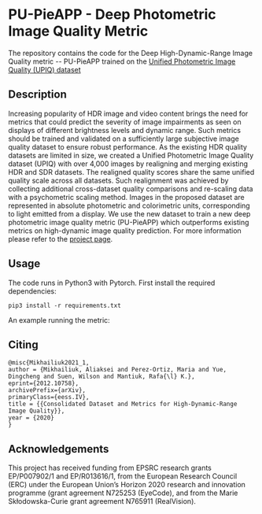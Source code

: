 # PU-PieAPP - Deep Photometric Image Quality Metric

The repository contains the code for the Deep High-Dynamic-Range Image Quality metric -- PU-PieAPP trained on the [Unified Photometric Image Quality (UPIQ) dataset](https://www.repository.cam.ac.uk/handle/1810/315373)

## Description

Increasing popularity of HDR image and video content brings the need for metrics that could predict the severity of image impairments as seen on displays of different brightness levels and dynamic range. Such metrics should be trained and validated on a sufficiently large subjective image quality dataset to ensure robust performance. As the existing HDR quality datasets are limited in size, we created a Unified Photometric Image Quality dataset (UPIQ) with over 4,000 images by realigning and merging existing HDR and SDR datasets. The realigned quality scores share the same unified quality scale across all datasets. Such realignment was achieved by collecting additional cross-dataset quality comparisons and re-scaling data with a psychometric scaling method. Images in the proposed dataset are represented in absolute photometric and colorimetric units, corresponding to light emitted from a display. We use the new dataset to train a new deep photometric image quality metric (PU-PieAPP) which outperforms existing metrics on high-dynamic image quality prediction. For more information please refer to the [project page](https://www.cl.cam.ac.uk/research/rainbow/projects/upiq/).

## Usage

The code runs in Python3 with Pytorch. First install the required dependencies:

```
pip3 install -r requirements.txt
```

An example running the metric:



## Citing


```
@misc{Mikhailiuk2021_1, 
author = {Mikhailiuk, Aliaksei and Perez-Ortiz, Maria and Yue, Dingcheng and Suen, Wilson and Mantiuk, Rafa{\l} K.}, 
eprint={2012.10758}, 
archivePrefix={arXiv}, 
primaryClass={eess.IV}, 
title = {{Consolidated Dataset and Metrics for High-Dynamic-Range Image Quality}}, 
year = {2020} 
}
```

## Acknowledgements

This project has received funding from EPSRC research grants EP/P007902/1 and EP/R013616/1, from the European Research Council (ERC) under the European Union’s Horizon 2020 research and innovation programme (grant agreement N725253 (EyeCode), and from the Marie Skłodowska-Curie grant agreement N765911 (RealVision).
